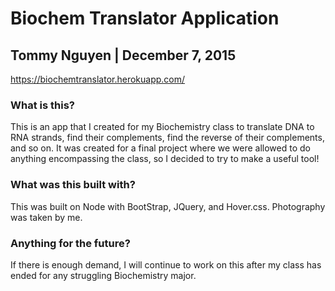 # Biochem Translator Application
## Tommy Nguyen | December 7, 2015

https://biochemtranslator.herokuapp.com/

### What is this?
This is an app that I created for my Biochemistry class to translate DNA to RNA strands, find their complements, find the reverse of their complements, and so on. It was created for a final project where we were allowed to do anything encompassing the class, so I decided to try to make a useful tool!

### What was this built with?
This was built on Node with BootStrap, JQuery, and Hover.css. Photography was taken by me.

### Anything for the future?
If there is enough demand, I will continue to work on this after my class has ended for any struggling Biochemistry major.
